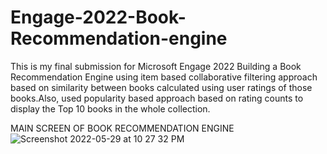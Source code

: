 # Engage-2022-Book-Recommendation-engine
This is my final submission for Microsoft Engage 2022
Building a Book Recommendation Engine using item based collaborative filtering approach based on similarity between books calculated using user ratings of those books.Also, used popularity based approach based on rating counts to display the Top 10 books in the whole collection.

MAIN SCREEN OF BOOK RECOMMENDATION ENGINE
![Screenshot 2022-05-29 at 10 27 32 PM](https://user-images.githubusercontent.com/92028077/170882280-7f258e79-3020-4581-b8fa-db29013b6b13.png)
